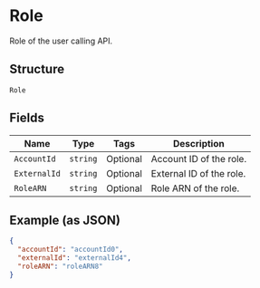 
# Role

Role of the user calling API.

## Structure

`Role`

## Fields

| Name | Type | Tags | Description |
|  --- | --- | --- | --- |
| `AccountId` | `string` | Optional | Account ID of the role. |
| `ExternalId` | `string` | Optional | External ID of the role. |
| `RoleARN` | `string` | Optional | Role ARN of the role. |

## Example (as JSON)

```json
{
  "accountId": "accountId0",
  "externalId": "externalId4",
  "roleARN": "roleARN8"
}
```

